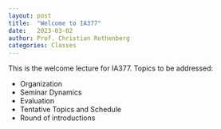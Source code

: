 ```yaml
---
layout: post
title:  "Welcome to IA377"
date:   2023-03-02
author: Prof. Christian Rothenberg
categories: Classes
---
```


This is the welcome lecture for IA377. Topics to be addressed:
* Organization
* Seminar Dynamics
* Evaluation
* Tentative Topics and Schedule
* Round of introductions
